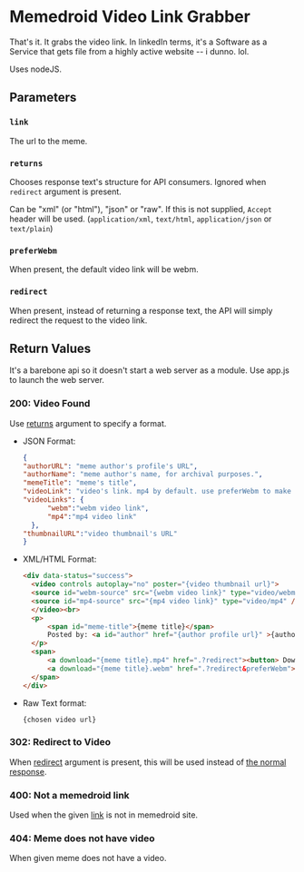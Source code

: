 # Memedroid Video Link Grabber

That's it. It grabs the video link.
In linkedIn terms, it's a Software as a Service that gets file from a highly active website -- i dunno. lol.

Uses nodeJS.

## Parameters

### `link`

The url to the meme.

### `returns`

Chooses response text's structure for API consumers.
Ignored when `redirect` argument is present.

Can be "xml" (or "html"), "json" or "raw".
If this is not supplied, `Accept` header will be used. (`application/xml`, `text/html`, `application/json` or `text/plain`)

### `preferWebm`

When present, the default video link will be webm.

### `redirect`

When present, instead of returning a response text, the API will simply redirect the request to the video link.

## Return Values

It's a barebone api so it doesn't start a web server as a module. Use app.js to launch the web server.

### 200: Video Found

Use [returns](#returns) argument to specify a format.

- JSON Format:
  
  ```json
  {
  "authorURL": "meme author's profile's URL",
  "authorName": "meme author's name, for archival purposes.",
  "memeTitle": "meme's title",
  "videoLink": "video's link. mp4 by default. use preferWebm to make this field webm.",
  "videoLinks": {
        "webm":"webm video link",
        "mp4":"mp4 video link"
    },
  "thumbnailURL":"video thumbnail's URL"
  }
  ```

- XML/HTML Format:

  ```html
  <div data-status="success">
    <video controls autoplay="no" poster="{video thumbnail url}">
    <source id="webm-source" src="{webm video link}" type="video/webm" />
    <source id="mp4-source" src="{mp4 video link}" type="video/mp4" />
    </video><br>
    <p>
        <span id="meme-title">{meme title}</span>
        Posted by: <a id="author" href="{author profile url}" >{author name}
    </p>
    <span>
        <a download="{meme title}.mp4" href=".?redirect"><button> Download MP4 </button><a>
        <a download="{meme title}.webm" href=".?redirect&preferWebm"><button> Download WEBM </button><a>
    </span>
  </div>
  ```

- Raw Text format:

  `{chosen video url}`

### 302: Redirect to Video

When [redirect](#redirect) argument is present, this will be used instead of [the normal response](#200-video-found).

### 400: Not a memedroid link

Used when the given [link](#link) is not in memedroid site.

### 404: Meme does not have video

When given meme does not have a video.
